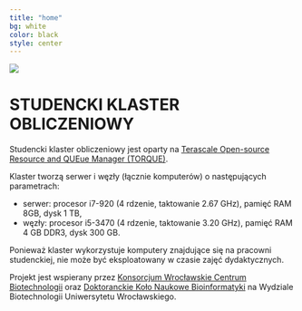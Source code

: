 ```yaml
---
title: "home"
bg: white
color: black
style: center
---
```


![](http://know.wroc.pl/wp-content/uploads/2014/08/LogoKnow.png)

# STUDENCKI KLASTER OBLICZENIOWY

Studencki klaster obliczeniowy jest oparty na [Terascale Open-source Resource and QUEue Manager (TORQUE)](http://www.adaptivecomputing.com/products/open-source/torque/).

Klaster tworzą serwer i węzły (łącznie komputerów) o następujących parametrach:
* serwer: procesor i7-920 (4 rdzenie, taktowanie 2.67 GHz), pamięć RAM 8GB, dysk 1 TB,
* węzły: procesor i5-3470 (4 rdzenie, taktowanie 3.20 GHz), pamięć RAM 4 GB DDR3, dysk 300 GB.

Ponieważ klaster wykorzystuje komputery znajdujące się na pracowni studenckiej, nie może być eksploatowany w czasie zajęć dydaktycznych.

Projekt jest wspierany przez [Konsorcjum Wrocławskie Centrum Biotechnologii](http://know.wroc.pl/) oraz [Doktoranckie Koło Naukowe Bioinformatyki](http://michbur.github.io/DKNB/) na Wydziale Biotechnologii Uniwersytetu Wrocławskiego.

